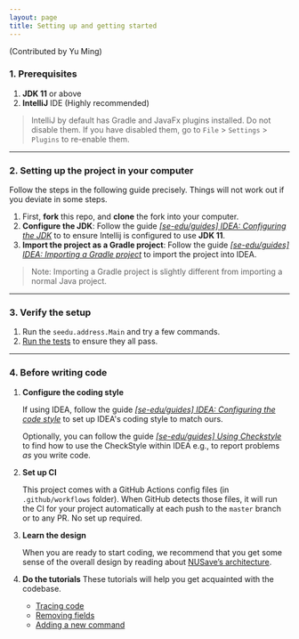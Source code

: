 ```yaml
---
layout: page
title: Setting up and getting started
---
```

(Contributed by Yu Ming)
### 1. Prerequisites

1. **JDK 11** or above
2. **IntelliJ** IDE  (Highly recommended)

> IntelliJ by default has Gradle and JavaFx plugins installed.
> Do not disable them. If you have disabled them, go to `File` > `Settings` > `Plugins` to re-enable them.

--------------------------------------------------------------------------------------------------------------------

### 2. Setting up the project in your computer

Follow the steps in the following guide precisely. Things will not work out if you deviate in some steps.

1. First, **fork** this repo, and **clone** the fork into your computer.
1. **Configure the JDK**: Follow the guide [_[se-edu/guides] IDEA: Configuring the JDK_](https://se-education.org/guides/tutorials/intellijJdk.html) to to ensure Intellij is configured to use **JDK 11**.
1. **Import the project as a Gradle project**: Follow the guide [_[se-edu/guides] IDEA: Importing a Gradle project_](https://se-education.org/guides/tutorials/intellijImportGradleProject.html) to import the project into IDEA.<br>
>Note: Importing a Gradle project is slightly different from importing a normal Java project.
  
--------------------------------------------------------------------------------------------------------------------

### 3. Verify the setup
   1. Run the `seedu.address.Main` and try a few commands.
   1. [Run the tests](Testing.md) to ensure they all pass.
   
--------------------------------------------------------------------------------------------------------------------

### 4. Before writing code

1. **Configure the coding style**

   If using IDEA, follow the guide [_[se-edu/guides] IDEA: Configuring the code style_](https://se-education.org/guides/tutorials/checkstyle.html) to set up IDEA's coding style to match ours.

   Optionally, you can follow the guide [_[se-edu/guides] Using Checkstyle_](https://se-education.org/guides/tutorials/checkstyle.html) to find how to use the CheckStyle within IDEA e.g., to report problems _as_ you write code.

1. **Set up CI**

   This project comes with a GitHub Actions config files (in `.github/workflows` folder). When GitHub detects those files, it will run the CI for your project automatically at each push to the `master` branch or to any PR. No set up required.

1. **Learn the design**

   When you are ready to start coding, we recommend that you get some sense of the overall design by reading about [NUSave’s architecture](DeveloperGuide.md).

1. **Do the tutorials**
   These tutorials will help you get acquainted with the codebase.

   * [Tracing code](tutorials/TracingCode.md)
   * [Removing fields](tutorials/RemovingFields.md)
   * [Adding a new command](tutorials/AddRemark.md)
